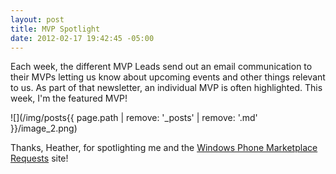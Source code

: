 ```yaml
---
layout: post
title: MVP Spotlight
date: 2012-02-17 19:42:45 -05:00
---
```


Each week, the different MVP Leads send out an email communication to their MVPs letting us know about upcoming events and other things relevant to us. As part of that newsletter, an individual MVP is often highlighted. This week, I'm the featured MVP!

![](/img/posts{{ page.path | remove: '_posts' | remove: '.md' }}/image_2.png)

Thanks, Heather, for spotlighting me and the [Windows Phone Marketplace Requests](http://wprequests.uservoice.com/) site!
